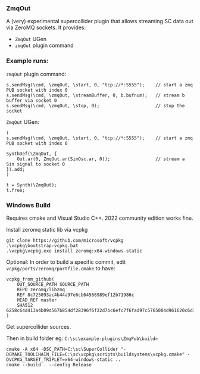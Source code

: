 ### ZmqOut
A (very) experimental supercollider plugin that allows streaming SC data out via ZeroMQ sockets. It provides:
- `ZmqOut` UGen
- `zmqOut` plugin command

### Example runs:
`zmqOut` plugin command:
```
s.sendMsg(\cmd, \zmqOut, \start, 0, "tcp://*:5555");    // start a zmq PUB socket with index 0
s.sendMsg(\cmd, \zmqOut, \streamBuffer, 0, b.bufnum);   // stream b buffer via socket 0
s.sendMsg(\cmd, \zmqOut, \stop, 0);                     // stop the socket
```

`ZmqOut` UGen:
```
(
s.sendMsg(\cmd, \zmqOut, \start, 0, "tcp://*:5555");    // start a zmq PUB socket with index 0

SynthDef(\ZmqOut, {
    Out.ar(0, ZmqOut.ar(SinOsc.ar, 0));                 // stream a Sin signal to socket 0
}).add;
)

t = Synth(\ZmqOut);
t.free;
```
    

### Windows Build
Requires cmake and Visual Studio C++. 2022 community edition works fine.

Install zeromq static lib via vcpkg

```
git clone https://github.com/microsoft/vcpkg
.\vcpkg\bootstrap-vcpkg.bat
.\vcpkg\vcpkg.exe install zeromq:x64-windows-static
```

Optional: In order to build a specific commit, edit `vcpkg/ports/zeromq/portfile.cmake` to have:
```
vcpkg_from_github(
    OUT_SOURCE_PATH SOURCE_PATH
    REPO zeromq/libzmq
    REF 8c725093ac4b44a97e6cb64566989ef12b71986c
    HEAD_REF master
    SHA512 6258c64d413a4b09d567b854df28396f6f22d7bc6efc7f6fad97c5765004d961620c6d3d64e64c3160d1ec720750cfb77097fb81152f53db99769b85e09b3371
)
```

Get supercollider sources.

Then in build folder eg: `C:\sc\example-plugins\ZmqPub\build>`
```
cmake -A x64 -DSC_PATH=C:\sc\SuperCollider "-DCMAKE_TOOLCHAIN_FILE=C:\sc\vcpkg\scripts\buildsystems\vcpkg.cmake" -DVCPKG_TARGET_TRIPLET=x64-windows-static ..
cmake --build . --config Release
```
